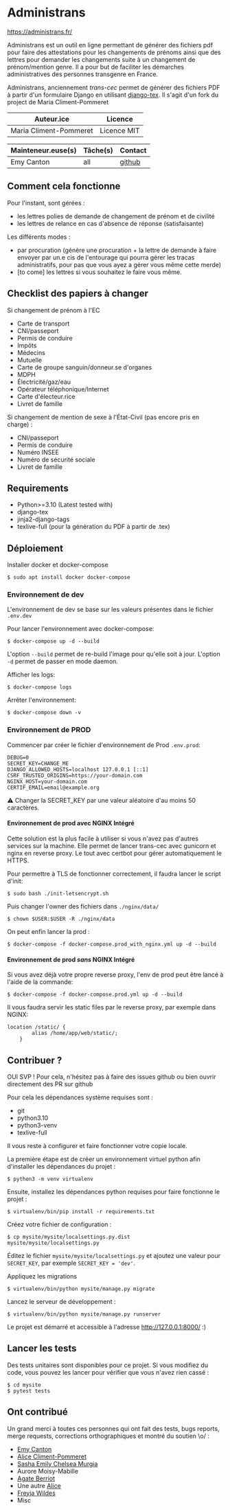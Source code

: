 Administrans
===

https://administrans.fr/

Administrans est un outil en ligne permettant de générer des fichiers pdf pour faire des attestations pour les changements de prénoms ainsi que des lettres pour demander les changements suite à un changement de prénom/mention genre.
Il a pour but de faciliter les démarches administratives des personnes transgenre en France.


Administrans, anciennement *trans-cec* permet de générer des fichiers PDF à partir d'un formulaire Django en utilisant [django-tex](https://pypi.org/project/django-tex/).
Il s'agit d'un fork du project de Maria Climent-Pommeret

| Auteur.ice             | Licence     |
|------------------------|-------------|
| Maria Climent-Pommeret | Licence MIT |


| Mainteneur.euse(s) | Tâche(s)   | Contact |
|--------------------|------------|---------|
| Emy Canton         | all        |     [github](https://github.com/entropyqueen/trans-cec/issues)    |

Comment cela fonctionne
-----------------------

Pour l'instant, sont gérées :
- les lettres polies de demande de changement de prénom et de civilité
- les lettres de relance en cas d'absence de réponse (satisfaisante)

Les différents modes :
- par procuration (génère une procuration + la lettre de demande à faire envoyer
par un.e cis de l'entourage qui pourra gérer les tracas administratifs, pour pas
que vous ayez a gérer vous même cette merde)
- [to come] les lettres si vous souhaitez le faire vous même.

Checklist des papiers à changer
-------------------------------

Si changement de prénom à l'EC
- Carte de transport
- CNI/passeport
- Permis de conduire
- Impôts
- Médecins
- Mutuelle
- Carte de groupe sanguin/donneur.se d'organes
- MDPH
- Électricité/gaz/eau
- Opérateur téléphonique/Internet
- Carte d'électeur.rice
- Livret de famille

Si changement de mention de sexe à l'État-Civil (pas encore pris en charge) :
- CNI/passeport
- Permis de conduire
- Numéro INSEE
- Numéro de sécurité sociale
- Livret de famille

Requirements
------------

- Python>=3.10 (Latest tested with)
- django-tex
- jinja2-django-tags
- texlive-full (pour la génération du PDF à partir de .tex)

Déploiement
----------

Installer docker et docker-compose

```shell
$ sudo apt install docker docker-compose
```

### Environnement de dev

L'environnement de dev se base sur les valeurs présentes dans le fichier `.env.dev`

Pour lancer l'environnement avec docker-compose:

```shell
$ docker-compose up -d --build
```
L'option `--build` permet de re-build l'image pour qu'elle soit à jour.
L'option `-d` permet de passer en mode daemon.

Afficher les logs:
```shell
$ docker-compose logs
```

Arrêter l'environnement:
```shell
$ docker-compose down -v
```

### Environnement de PROD

Commencer par créer le fichier d'environnement de Prod `.env.prod`:
```shell
DEBUG=0
SECRET_KEY=CHANGE_ME
DJANGO_ALLOWED_HOSTS=localhost 127.0.0.1 [::1]
CSRF_TRUSTED_ORIGINS=https://your-domain.com
NGINX_HOST=your-domain.com
CERTIF_EMAIL=email@example.org
```
⚠️ Changer la SECRET_KEY par une valeur aléatoire d'au moins 50 caractères.
 
#### Environnement de prod avec NGINX Intégré

Cette solution est la plus facile à utiliser si vous n'avez pas d'autres services sur la machine.
Elle permet de lancer trans-cec avec gunicorn et nginx en reverse proxy. Le tout avec certbot pour gérer 
automatiquement le HTTPS.

Pour permettre à TLS de fonctionner correctement, il faudra lancer le script d'init:
```shell
$ sudo bash ./init-letsencrypt.sh
```

Puis changer l'owner des fichiers dans `./nginx/data/`
```shell
$ chown $USER:$USER -R ./nginx/data
```

On peut enfin lancer la prod :
```shell
$ docker-compose -f docker-compose.prod_with_nginx.yml up -d --build
```


#### Environnement de prod *sans* NGINX Intégré

Si vous avez déjà votre propre reverse proxy, l'env de prod peut être lancé à l'aide de la commande:

```shell
$ docker-compose -f docker-compose.prod.yml up -d --build
```

Il vous faudra servir les static files par le reverse proxy, par exemple dans NGINX:
```
location /static/ {
        alias /home/app/web/static/;
    }
```

Contribuer ?
------------

OUI SVP ! Pour cela, n'hésitez pas à faire des issues github ou bien ouvrir directement des PR sur github 

Pour cela les dépendances système requises sont :

- git
- python3.10
- python3-venv
- texlive-full

Il vous reste à configurer et faire fonctionner votre copie locale.

La première étape est de créer un environnement virtuel python afin d'installer les dépendances du projet :

    $ python3 -m venv virtualenv

Ensuite, installez les dépendances python requises pour faire fonctionne le projet :

    $ virtualenv/bin/pip install -r requirements.txt

Créez votre fichier de configuration :

    $ cp mysite/mysite/localsettings.py.dist mysite/mysite/localsettings.py

Éditez le fichier `mysite/mysite/localsettings.py` et ajoutez une valeur pour `SECRET_KEY`,
par exemple `SECRET_KEY = 'dev'`.

Appliquez les migrations

    $ virtualenv/bin/python mysite/manage.py migrate

Lancez le serveur de développement :

    $ virtualenv/bin/python mysite/manage.py runserver

Le projet est démarré et accessible à l'adresse http://127.0.0.1:8000/ :)

Lancer les tests
----------------

Des tests unitaires sont disponibles pour ce projet. Si vous modifiez du code, vous pouvez
les lancer pour vérifier que vous n'avez rien cassé :

    $ cd mysite
    $ pytest tests

Ont contribué
-------------

Un grand merci à toutes ces personnes qui ont fait des tests, bugs reports, merge requests, corrections orthographiques
et montré du soutien \o/ :

- [Emy Canton](https://entropyqueen.github.io/)
- [Alice Climent-Pommeret](https://alice.climent-pommeret.red/fr)
- [Sasha Emily Chelsea Murgia](https://www.chelsea486mhz.fr)
- Aurore Moisy-Mabille
- [Agate Berriot](https://agate.blue/)
- Une autre [Alice](https://bidule.menf.in/users/alice)
- [Freyja Wildes](https://social.art-software.fr/@freyja_wildes)
- Misc
